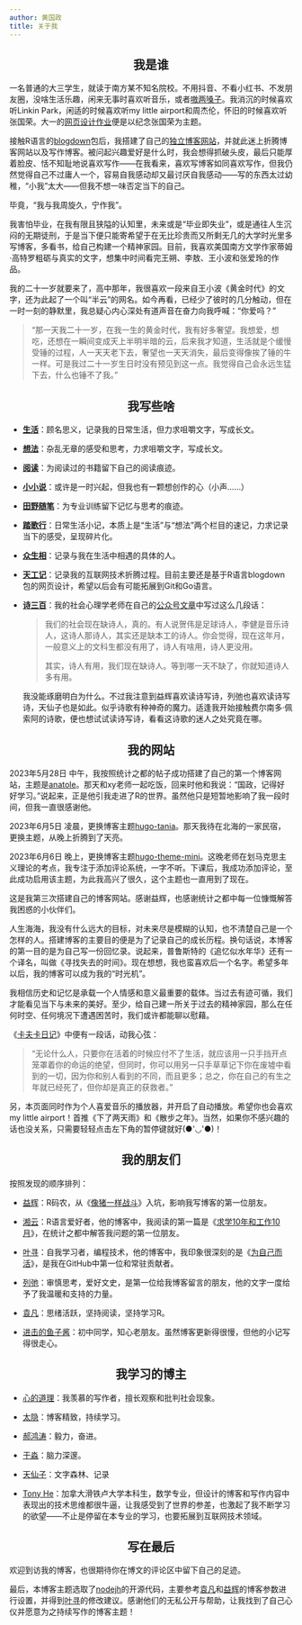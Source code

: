 ```yaml
---
author: 黄国政
title: 关于我
---
```


<style>
h2 {
  text-align: center;
  font-weight: bold;
}
</style>

## 我是谁

一名普通的大三学生，就读于南方某不知名院校。不用抖音、不看小红书、不发朋友圈，没啥生活乐趣，闲来无事时喜欢听音乐，或者[嗷两嗓子](https://guozheng.rbind.io/music/)。我消沉的时候喜欢听Linkin Park，闲适的时候喜欢听my little airport和周杰伦，怀旧的时候喜欢听张国荣。大一的[网页设计作业](https://Leslie-Cheung.netlify.app)便是以纪念张国荣为主题。

接触R语言的[blogdown](https://github.com/rstudio/blogdown)包后，我搭建了自己的[独立博客网站](https://guozheng.rbind.io)，并就此迷上折腾博客网站以及写作博客。被问起兴趣爱好是什么时，我会想得抓破头皮，最后只能厚着脸皮、恬不知耻地说喜欢写作——在我看来，喜欢写博客如同喜欢写作，但我仍然觉得自己不过庸人一个，容易自我感动却又最讨厌自我感动——写的东西太过幼稚，“小我”太大——但我不想一味否定当下的自己。

毕竟，“我与我周旋久，宁作我”。

我害怕毕业，在我有限且狭隘的认知里，未来或是“毕业即失业”，或是通往人生沉闷的无期徒刑，于是当下便只能寄希望于在无比珍贵而又所剩无几的大学时光里多写博客，多看书，给自己构建一个精神家园。目前，我喜欢美国南方文学作家蒂姆·高特罗粗砺与真实的文字，想集中时间看完王朔、李敖、王小波和张爱玲的作品。

我的二十一岁就要来了，高中那年，我很喜欢一段来自王小波《黄金时代》的文字，还为此起了一个叫“半云”的网名。如今再看，已经少了彼时的几分触动，但在一时一刻的静默里，我总疑心内心深处有道声音在奋力向我呼喊：“你爱吗？”

> “那一天我二十一岁，在我一生的黄金时代，我有好多奢望。我想爱，想吃，还想在一瞬间变成天上半明半暗的云，后来我才知道，生活就是个缓慢受锤的过程，人一天天老下去，奢望也一天天消失，最后变得像挨了锤的牛一样。可是我过二十一岁生日时没有预见到这一点。我觉得自己会永远生猛下去，什么也锤不了我。”

## 我写些啥

- [**生活**](https://guozheng.rbind.io/tags/生活/)：顾名思义，记录我的日常生活，但力求咀嚼文字，写成长文。

- [**想法**](https://guozheng.rbind.io/tags/想法/)：杂乱无章的感受和思考，力求咀嚼文字，写成长文。

- [**阅读**](https://guozheng.rbind.io/tags/阅读/)：为阅读过的书籍留下自己的阅读痕迹。

- [**小小说**](https://guozheng.rbind.io/tags/小小说/)：或许是一时兴起，但我也有一颗想创作的心（小声……）

- [**田野随笔**](https://guozheng.rbind.io/tags/田野随笔/)：为专业训练留下记忆与思考的痕迹。

- [**踏歌行**](https://guozheng.rbind.io/tags/踏歌行/)：日常生活小记，本质上是“生活”与“想法”两个栏目的速记，力求记录当下的感受，呈现碎片化。

- [**众生相**](https://guozheng.rbind.io/tags/众生相/)：记录与我在生活中相遇的具体的人。

- [**天工记**](https://guozheng.rbind.io/tags/天工记/)：记录我的互联网技术折腾过程。目前主要还是基于R语言blogdown包的网页设计，希望以后会有可能拓展到Git和Go语言。

- [**诗三百**](https://guozheng.rbind.io/tags/诗三百/)：我的社会心理学老师在自己的[公众号文章](https://mp.weixin.qq.com/s/SQGL2dlrWcHUPFzVRy-U0g)中写过这么几段话：

  > 我们的社会现在缺诗人，真的。有人说贺伟是足球诗人，李健是音乐诗人，这诗人那诗人，其实还是缺本工的诗人。你会觉得，现在这年月，一般意义上的文科生都没有用了，诗人有啥用，诗人更没用。
  >
  >   其实，诗人有用，我们现在缺诗人。等到哪一天不缺了，你就知道诗人多有用。

  我没能琢磨明白为什么。不过我注意到益辉喜欢读诗写诗，列弛也喜欢读诗写诗，天仙子也是如此。似乎诗歌有种神奇的魔力。适逢我开始接触费尔南多·佩索阿的诗歌，便也想试试读诗写诗，看看这诗歌的迷人之处究竟在哪。

## 我的网站

2023年5月28日 中午，我按照统计之都的帖子成功搭建了自己的第一个博客网站，主题是[anatole](https://github.com/lxndrblz/anatole)。那天和xy老师一起吃饭，回来时他和我说：“国政，记得好好学习。”说起来，正是他引我走进了R的世界。虽然他只是短暂地影响了我一段时间，但我一直很感谢他。

2023年6月5日 凌晨，更换博客主题[hugo-tania](https://github.com/WingLim/hugo-tania?tab=readme-ov-file)。那天我待在北海的一家民宿，更换主题，从晚上折腾到了天亮。

2023年6月6日 晚上，更换博客主题[hugo-theme-mini](https://github.com/nodejh/hugo-theme-mini)。这晚老师在划马克思主义理论的考点，我专注于添加评论系统，一字不听。下课后，我成功添加评论，至此成功启用该主题，为此我高兴了很久，这个主题也一直用到了现在。

这是我第三次搭建自己的博客网站。感谢益辉，也感谢统计之都中每一位慷慨解答我困惑的小伙伴们。

人生海海，我没有什么远大的目标，对未来尽是模糊的认知，也不清楚自己是一个怎样的人。搭建博客的主要目的便是为了记录自己的成长历程。换句话说，本博客的第一目的是为自己写一份回忆录。说起来，普鲁斯特的《追忆似水年华》还有一个译名，叫做《寻找失去的时间》。现在想想，我也蛮喜欢后一个名字。希望多年以后，我的博客可以成为我的“时光机”。

我相信历史和记忆是承载一个人情感和意义最重要的载体。当过去有迹可循，我们才能看见当下与未来的美好。至少，给自己建一所关于过去的精神家园，那么在任何时空、任何境况下遭遇困苦时，我们或许都能聊以慰藉。

《[卡夫卡日记](https://book.douban.com/subject/34918126/)》中便有一段话，动我心弦：

> “无论什么人，只要你在活着的时候应付不了生活，就应该用一只手挡开点笼罩着你的命运的绝望，但同时，你可以用另一只手草草记下你在废墟中看到的一切，因为你和别人看到的不同，而且更多；总之，你在自己的有生之年就已经死了，但你却是真正的获救者。”

另，本页面同时作为个人喜爱音乐的播放器，并开启了自动播放。希望你也会喜欢my little airport！首推《下了两天雨》和《散步之年》。当然，如果你不感兴趣的话也没关系，只需要轻轻点击左下角的暂停键就好(●'◡'●)！

## 我的朋友们

按照发现的顺序排列：

* [益辉](https://yihui.org)：R码农，从《[像猪一样战斗](https://yihui.org/cn/2010/12/fighting-like-a-pig/)》入坑，影响我写博客的第一位朋友。

* [湘云](https://xiangyun.rbind.io)：R语言爱好者，他的博客中，我阅读的第一篇是《[求学10年和工作10月](https://xiangyun.rbind.io/2020/08/ten-years-ten-months/)》，在统计之都中解答我问题的第一位朋友。

* [叶寻](https://cyrusyip.org)：自我学习者，编程技术，他的博客中，我印象很深刻的是《[为自己而活](https://cyrusyip.org/zh-cn/post/2021/02/18/live-for-myself/)》，是我在GitHub中第一位和常驻贡献者。

* [列弛](https://www.liechi.org)：审慎思考，爱好文史，是第一位给我博客留言的朋友，他的文字一度给予了我温暖和支持的力量。

* [袁凡](https://yuanfan.rbind.io)：思绪活跃，坚持阅读，坚持学习R。

* [进击的鱼子酱](https://dylanyu233.rbind.io)：初中同学，知心老朋友。虽然博客更新得很慢，但他的小记写得很走心。

## 我学习的博主

* [心的道理](https://stephenleng.com/)：我羡慕的写作者，擅长观察和批判社会现象。

* [太隐](https://wangyurui.com/)：博客精致，持续学习。

* [郝鸿涛](https://hongtaoh.com/)：毅力，奋进。

* [于淼](https://yufree.cn/)：脑力深邃。

* [天仙子](https://tianxianzi.me/)：文字森林、记录

* [Tony He](https://www.ouorz.com/)：加拿大滑铁卢大学本科生，数学专业，但设计的博客和写作内容中表现出的技术思维都很牛逼，让我感受到了世界的参差，也激起了我不断学习的欲望——不止是停留在本专业的学习，也要拓展到互联网技术领域。

<!--
## 我记住的人

### 一生

* 我的奶奶

* 我的父母

### 初中时期

* 志肥。

* 永胜。

### 高中时期

* 雷叔

* 欢姐

### 大学时期

* 兵哥。《[把种子埋进心里](https://guozheng.rbind.io/posts/2023/06/seed-in-heart/)》、《[端午安康](https://guozheng.rbind.io/posts/2023/06/zongzi/)》、《[转载 | <在小谷围想象世界>](https://guozheng.rbind.io/posts/2023/08/image-world-in-xiaoguwei/)》《[不羡慕](https://guozheng.rbind.io/posts/2023/09/no-envy/)》、《[九月下半旬](https://guozheng.rbind.io/posts/2023/10/late-september-summary/)》

* 饭团。《[命运的缠绕](http://localhost:4321/posts/2023/11/the-twist-of-fate/)》、《[别话](http://localhost:4321/posts/2024/02/biehua/)》、「黑石屿记忆系列」
-->

## 写在最后

欢迎到访我的博客，也很期待你在博文的评论区中留下自己的足迹。

最后，本博客主题选取了[nodejh](https://github.com/nodejh/hugo-theme-mini)的开源代码，主要参考[袁凡](https://yuanfan.rbind.io)和[益辉](https://yihui.org)的博客参数进行设置，并得到[叶寻](https://cyrusyip.org)的修改建议。感谢他们的无私公开与帮助，让我找到了自己心仪并愿意为之持续写作的博客主题！